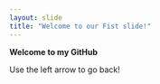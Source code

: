 ```yaml
---
layout: slide
title: "Welcome to our Fist slide!"
---
```

**Welcome to my GitHub**

Use the left arrow to go back!
